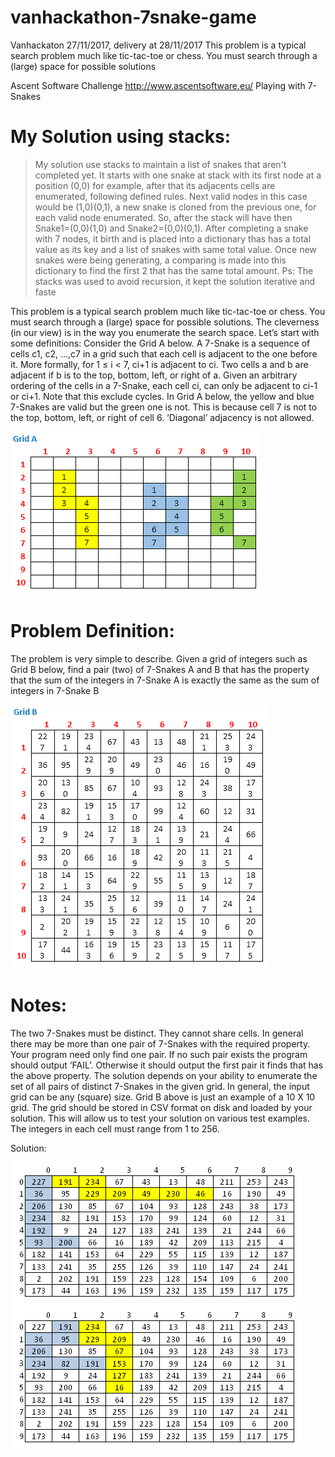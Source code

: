 # vanhackathon-7snake-game
Vanhackaton 27/11/2017, delivery at 28/11/2017
This problem is a typical search problem much like tic-tac-toe or chess. You must search through a (large) space for possible solutions

Ascent Software Challenge
http://www.ascentsoftware.eu/
Playing with 7-Snakes

# My Solution using stacks:
> My solution use stacks to maintain a list of snakes that aren't completed yet. 
> It starts with one snake at stack with its first node at a position (0,0) for example, after that its adjacents cells are enumerated, following defined rules. 
> Next valid nodes in this case would be (1,0)(0,1), a new snake is cloned from the previous one, for each valid node enumerated. 
> So, after the stack will have then Snake1=(0,0)(1,0) and Snake2=(0,0)(0,1). 
> After completing a snake with 7 nodes, it birth and is placed into a dictionary thas has a total value as its key and a list of snakes with same total value. 
> Once new snakes were being generating, a comparing is made into this dictionary to find the first 2 that has the same total amount.
> Ps: The stacks was used to avoid recursion, it kept the solution iterative and faste


This problem is a typical search problem much like tic-tac-toe or chess. You must search through a (large) space for possible solutions. The cleverness (in our view) is in the way you enumerate the search space.
Let’s start with some definitions:
Consider the Grid A below. A 7-Snake is a sequence of cells c1, c2, …,c7 in a grid such that each cell is adjacent to the one before it. 
More formally, for 1 ≤ i < 7, ci+1 is adjacent to ci. 
Two cells a and b are adjacent if b is to the top, bottom, left, or right of a. 
Given an arbitrary ordering of the cells in a 7-Snake, each cell ci, can only be adjacent to ci-1 or ci+1.  Note that this exclude cycles.
In Grid A below, the yellow and blue 7-Snakes are valid but the green one is not. This is because cell 7 is not to the top, bottom, left, or right of cell 6. ‘Diagonal’ adjacency is not allowed.

![GridA][grid_a]

# Problem Definition:
The problem is very simple to describe. Given a grid of integers such as Grid B below, find a pair (two) of 7-Snakes A and B that has the property that the sum of the integers in 7-Snake A is exactly the same as the sum of integers in 7-Snake B

![GridB][grid_b]

# Notes:
The two 7-Snakes must be distinct. They cannot share cells.
In general there may be more than one pair of 7-Snakes with the required property. Your program need only find one pair.
If no such pair exists the program should output ‘FAIL’. Otherwise it should output the first pair it finds that has the above property.
The solution depends on your ability to enumerate the set of all pairs of distinct 7-Snakes in the given grid.
In general, the input grid can be any (square) size. Grid B above is just an example of a 10 X 10 grid. The grid should be stored in CSV format on disk and loaded by your solution. This will allow us to test your solution on various test examples. The integers in each cell must range from 1 to 256. 

Solution:
![Solution][solution]


[solution]: /solution.png "Solucao"
[grid_a]: /grida.png "Solucao"
[grid_b]: /gridb.png "Solucao"


